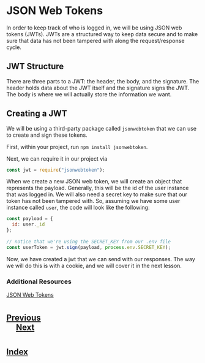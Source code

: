 #   JSON Web Tokens
In order to keep track of who is logged in, we will be using JSON web tokens (JWTs). JWTs are a structured way to keep data secure and to make sure that data has not been tampered with along the request/response cycle.

##  JWT Structure
There are three parts to a JWT: the header, the body, and the signature. The header holds data about the JWT itself and the signature signs the JWT. The body is where we will actually store the information we want.

##  Creating a JWT
We will be using a third-party package called `jsonwebtoken` that we can use to create and sign these tokens.

First, within your project, run `npm install jsonwebtoken`.

Next, we can require it in our project via
```js
const jwt = require("jsonwebtoken");
```
When we create a new JSON web token, we will create an object that represents the payload. Generally, this will be the id of the user instance that was logged in. We will also need a secret key to make sure that our token has not been tampered with. So, assuming we have some user instance called `user`, the code will look like the following:
```js
const payload = {
  id: user._id
};
 
// notice that we're using the SECRET_KEY from our .env file
const userToken = jwt.sign(payload, process.env.SECRET_KEY);
```
Now, we have created a jwt that we can send with our responses. The way we will do this is with a cookie, and we will cover it in the next lesson.

### __Additional Resources__
[JSON Web Tokens](https://jwt.io/)

#
## [Previous](./005_Environment_Variables.md)<span>&nbsp;&nbsp;&nbsp;&nbsp;&nbsp;&nbsp;&nbsp;&nbsp;&nbsp;&nbsp;&nbsp;&nbsp;&nbsp;&nbsp;&nbsp;&nbsp;&nbsp;&nbsp;&nbsp;&nbsp;&nbsp;&nbsp;&nbsp;&nbsp;&nbsp;&nbsp;&nbsp;&nbsp;&nbsp;&nbsp;&nbsp;&nbsp;&nbsp;&nbsp;&nbsp;&nbsp;&nbsp;&nbsp;&nbsp;&nbsp;&nbsp;&nbsp;&nbsp;&nbsp;&nbsp;&nbsp;&nbsp;&nbsp;&nbsp;&nbsp;&nbsp;&nbsp;&nbsp;&nbsp;&nbsp;&nbsp;&nbsp;&nbsp;&nbsp;&nbsp;&nbsp;&nbsp;&nbsp;&nbsp;&nbsp;&nbsp;&nbsp;&nbsp;&nbsp;&nbsp;&nbsp;&nbsp;&nbsp;&nbsp;&nbsp;&nbsp;&nbsp;&nbsp;&nbsp;&nbsp;&nbsp;&nbsp;&nbsp;&nbsp;&nbsp;&nbsp;&nbsp;</span> [Next](./007_Cookies.md)
#
##  [Index](../Index.md)